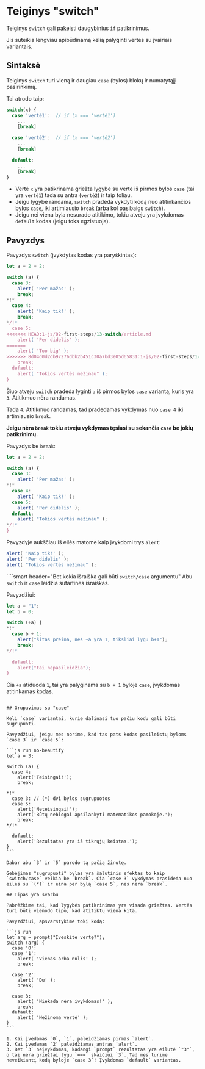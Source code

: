 # Teiginys "switch"

Teiginys `switch` gali pakeisti daugybinius `if` patikrinimus.

Jis suteikia lengviau apibūdinamą kelią palyginti vertes su įvairiais variantais.

## Sintaksė

Teiginys `switch` turi vieną ir daugiau `case` (bylos) blokų ir numatytąjį pasirinkimą.

Tai atrodo taip:

```js no-beautify
switch(x) {
  case 'vertė1':  // if (x === 'vertė1')
    ...
    [break]

  case 'vertė2':  // if (x === 'vertė2')
    ...
    [break]

  default:
    ...
    [break]
}
```

- Vertė `x` yra patikrinama griežta lygybe su verte iš pirmos bylos `case` (tai yra `vertė1`) tada su antra (`vertė2`) ir taip toliau.
- Jeigu lygybė randama, `switch` pradeda vykdyti kodą nuo atitinkančios bylos `case`, iki artimiausio `break` (arba kol pasibaigs `switch`).
- Jeigu nei viena byla nesurado atitikimo, tokiu atveju yra įvykdomas `default` kodas (jeigu toks egzistuoja).

## Pavyzdys

Pavyzdys `switch` (įvykdytas kodas yra paryškintas):

```js run
let a = 2 + 2;

switch (a) {
  case 3:
    alert( 'Per mažas' );
    break;
*!*
  case 4:
    alert( 'Kaip tik!' );
    break;
*/!*
  case 5:
<<<<<<< HEAD:1-js/02-first-steps/13-switch/article.md
    alert( 'Per didelis' );
=======
    alert( 'Too big' );
>>>>>>> 8d04d0d2db97276dbb2b451c30a7bd3e05d65831:1-js/02-first-steps/14-switch/article.md
    break;
  default:
    alert( "Tokios vertės nežinau" );
}
```

Šiuo atveju `switch` pradeda lyginti `a` iš pirmos bylos `case` variantą, kuris yra `3`. Atitikmuo nėra randamas.

Tada `4`. Atitikmuo randamas, tad pradedamas vykdymas nuo `case 4` iki artimiausio `break`.

**Jeigu nėra `break` tokiu atveju vykdymas tęsiasi su sekančia `case` be jokių patikrinimų.**

Pavyzdys be `break`:

```js run
let a = 2 + 2;

switch (a) {
  case 3:
    alert( 'Per mažas' );
*!*
  case 4:
    alert( 'Kaip tik!' );
  case 5:
    alert( 'Per didelis' );
  default:
    alert( "Tokios vertės nežinau" );
*/!*
}
```

Pavyzdyje aukščiau iš eilės matome kaip įvykdomi trys `alert`:

```js
alert( 'Kaip tik!' );
alert( 'Per didelis' );
alert( "Tokios vertės nežinau" );
```

````smart header="Bet kokia išraiška gali būti `switch/case` argumentu"
Abu `switch` ir `case` leidžia sutartines išraiškas.

Pavyzdžiui:

```js run
let a = "1";
let b = 0;

switch (+a) {
*!*
  case b + 1:
    alert("šitas preina, nes +a yra 1, tiksliai lygu b+1");
    break;
*/!*

  default:
    alert("tai nepasileidžia");
}
```
Čia `+a` atiduoda `1`, tai yra palyginama su `b + 1` byloje `case`, įvykdomas atitinkamas kodas.
````

## Grupavimas su "case"

Keli `case` variantai, kurie dalinasi tuo pačiu kodu gali būti sugrupuoti.

Pavyzdžiui, jeigu mes norime, kad tas pats kodas pasileistų byloms `case 3` ir `case 5`:

```js run no-beautify
let a = 3;

switch (a) {
  case 4:
    alert('Teisingai!');
    break;

*!*
  case 3: // (*) dvi bylos sugrupuotos
  case 5:
    alert('Neteisingai!');
    alert('Būtų neblogai apsilankyti matematikos pamokoje.');
    break;
*/!*

  default:
    alert('Rezultatas yra iš tikrųjų keistas.');
}
```

Dabar abu `3` ir `5` parodo tą pačią žinutę.

Gebėjimas "sugrupuoti" bylas yra šalutinis efektas to kaip `switch/case` veikia be `break`. Čia `case 3` vykdymas prasideda nuo eilės su `(*)` ir eina per bylą `case 5`, nes nėra `break`.

## Tipas yra svarbu

Pabrėžkime tai, kad lygybės patikrinimas yra visada griežtas. Vertės turi būti vienodo tipo, kad atitiktų viena kitą.

Pavyzdžiui, apsvarstykime tokį kodą:

```js run
let arg = prompt("Įveskite vertę?");
switch (arg) {
  case '0':
  case '1':
    alert( 'Vienas arba nulis' );
    break;

  case '2':
    alert( 'Du' );
    break;

  case 3:
    alert( 'Niekada nėra įvykdomas!' );
    break;
  default:
    alert( 'Nežinoma vertė' );
}
```

1. Kai įvedamas `0`, `1`, paleidžiamas pirmas `alert`.
2. Kai įvedamas `2` paleidžiamas antras `alert`.
3. Bet `3` neįvykdomas, kadangi `prompt` rezultatas yra eilutė `"3"`, o tai nėra griežtai lygu `===` skaičiui `3`. Tad mes turime neveikiantį kodą byloje `case 3`! Įvykdomas `default` variantas.
